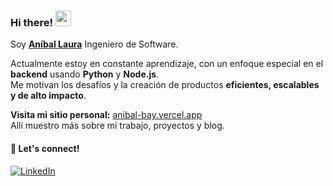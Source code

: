 ### Hi there! <img src="https://emojis.slackmojis.com/emojis/images/1536351075/4594/blob-wave.gif" width="25"/>

Soy [**Aníbal Laura**](https://anibal-bay.vercel.app/) Ingeniero de Software.

Actualmente estoy en constante aprendizaje, con un enfoque especial en el **backend** usando **Python** y **Node.js**.  
Me motivan los desafíos y la creación de productos **eficientes, escalables y de alto impacto**.  

**Visita mi sitio personal:** [anibal-bay.vercel.app](https://anibal-bay.vercel.app/)  
Allí muestro más sobre mi trabajo, proyectos y blog.  

#### 🤝 Let's connect!
[<img alt="LinkedIn" src="https://img.shields.io/badge/LinkedIn-%230E76A8.svg?&style=for-the-badge&logo=LinkedIn&logoColor=white" />](https://www.linkedin.com/in/aniballaura/)  
